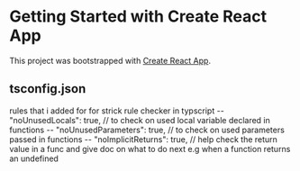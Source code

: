 # Getting Started with Create React App

This project was bootstrapped with [Create React App](https://github.com/facebook/create-react-app).

## tsconfig.json

rules that i added for for strick rule checker in typscript
-- "noUnusedLocals": true, // to check on used local variable declared in functions
-- "noUnusedParameters": true, // to check on used parameters passed in functions
-- "noImplicitReturns": true, // help check the return value in a func and give doc on what to do next e.g when a function returns an undefined
